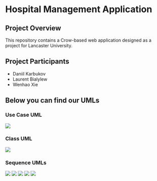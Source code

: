 # Hospital Management Application

## Project Overview

This repository contains a Crow-based web application designed as a project for Lancaster University.

## Project Participants
* Daniil Karbukov
* Laurent Bialylew
* Wenhao Xie

## Below you can find our UMLs

### Use Case UML

![](https://github.com/LegendaryLoona/Lancaster2ndproject/blob/main/UMLs/Use%20case%20diagram.png)

### Class UML

![](https://github.com/LegendaryLoona/Lancaster2ndproject/blob/main/UMLs/Class%20diagram.png)

### Sequence UMLs

![](https://github.com/LegendaryLoona/Lancaster2ndproject/blob/main/UMLs/Sequence%20diagram%20for%20creating%20doctor%20profiles.png)
![](https://github.com/LegendaryLoona/Lancaster2ndproject/blob/main/UMLs/Sequence%20diagram%20for%20managing%20profiles%20or%20appointments.png)
![](https://github.com/LegendaryLoona/Lancaster2ndproject/blob/main/UMLs/Sequence%20diagram%20for%20registering%20patients.png)
![](https://github.com/LegendaryLoona/Lancaster2ndproject/blob/main/UMLs/Sequence%20diagram%20for%20viewing%20list%20of%20appointments.png)
![](https://github.com/LegendaryLoona/Lancaster2ndproject/blob/main/UMLs/Sequence%20diagram%20for%20booking%20appointments.png)
